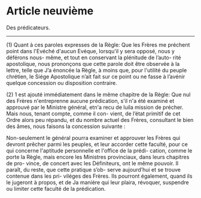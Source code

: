 # Article neuvième

Des prédicateurs.

***

(1) Quant à ces paroles expresses de la Règle: Que les Frères me préchent point dans l'Evéché d'aucun Evéque, lorsqu'il y sera opposé, nous y déférons nous- même, et tout en conservant la plénitude de l’auto- rité apostolique, nous prononçons que cette parole doit être observée à la lettre, telle que J’a énoncée la Règle, à moins que, pour l'utilité du peuple chrétien, le Siége Apostolique n’ait fait sur ce point ou ne fasse à l’avénir quelque concession ou disposition contraire.

(2) 1 est ajouté immédiatement dans le même chapitre de la Règle: Que nul des Frères n'entreprenne aucune prédication, s'il n'a été examiné et approuvé par le Ministre général, etn'a recu de luila mission de précher. Mais nous, tenant compte, comme il con- vient, de l’état primitif de cet Ordre alors peu répandu, et du nombre actuel des Frères, consultant le bien des âmes, nous faisons Ia concession suivante :

Non-seulement le général pourra examiner et
approuver les Frères qui devront prêcher parmi les
peuples, et leur accorder cette faculté, pour ce qui
concerne l'aptitude personnelle et l'office de Ia prédi-
cation, comme le porte la Règle, mais encore les
Ministres provinciaux, dans leurs chapitres de pro-
vince, de concert avec les Définiteurs, ont le même
pouvoir. Il paraît, du reste, que cette pratique s’ob-
serve aujourd’hui et se trouve contenue dans les pri-
viléges des Frères. Ils pourront également, quand ils
le jugeront à propos, et de Ja manière qui leur
plaira, révoquer, suspendre ou limiter cette faculté
de la prédication.

